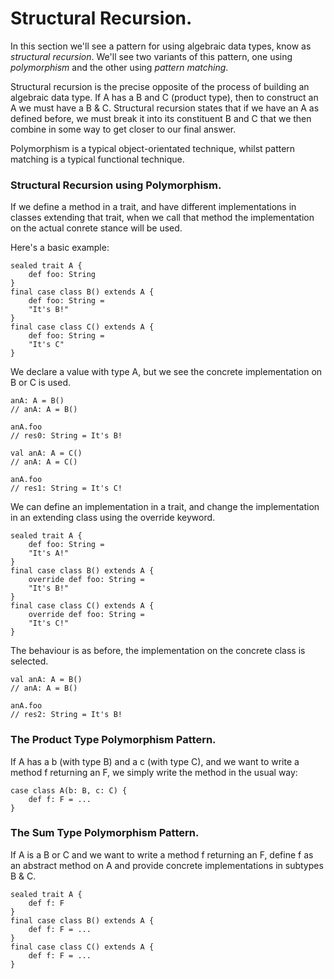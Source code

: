 # Structural Recursion.

In this section we'll see a pattern for using algebraic data types, know as *structural recursion*. We'll see two variants of this pattern, one using *polymorphism* and the other using *pattern matching*.

Structural recursion is the precise opposite of the process of building an algebraic data type. If A has a B and C (product type), then to construct an A we must have a B & C. Structural recursion states that if we have an A as defined before, we must break it into its constituent B and C that we then combine in some way to get closer to our final answer.

Polymorphism is a typical object-orientated technique, whilst pattern matching is a typical functional technique.

### Structural Recursion using Polymorphism.

If we define a method in a trait, and have different implementations in classes extending that trait, when we call that method the implementation on the actual conrete stance will be used.

Here's a basic example:
```
sealed trait A {
    def foo: String
}
final case class B() extends A {
    def foo: String =
    "It's B!"
}
final case class C() extends A {
    def foo: String =
    "It's C"
} 
```
We declare a value with type A, but we see the concrete implementation on B or C is used.
```
anA: A = B()
// anA: A = B()

anA.foo
// res0: String = It's B!

val anA: A = C()
// anA: A = C()

anA.foo
// res1: String = It's C!
```
We can define an implementation in a trait, and change the implementation in an extending class using the override keyword.
```
sealed trait A {
    def foo: String =
    "It's A!"
}
final case class B() extends A {
    override def foo: String =
    "It's B!"
}
final case class C() extends A {
    override def foo: String =
    "It's C!"
}
```
The behaviour is as before, the implementation on the concrete class is selected.
```
val anA: A = B()
// anA: A = B()

anA.foo
// res2: String = It's B!
```

### The Product Type Polymorphism Pattern.

If A has a b (with type B) and a c (with type C), and we want to write a method f returning an F, we simply write the method in the usual way:
```
case class A(b: B, c: C) {
    def f: F = ...
}
```

### The Sum Type Polymorphism Pattern.

If A is a B or C and we want to write a method f returning an F, define f as an abstract method on A and provide concrete implementations in subtypes B & C.
```
sealed trait A {
    def f: F
}
final case class B() extends A {
    def f: F = ...
}
final case class C() extends A {
    def f: F = ...
}
```